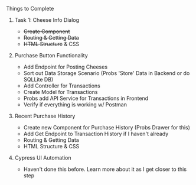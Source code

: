 
Things to Complete

1. Task 1: Cheese Info Dialog
    - ~~Create Component~~
    - ~~Routing & Getting Data~~
    - ~~HTML Structure~~ & CSS

2. Purchase Button Functionality
    - Add Endpoint for Posting Cheeses
    - Sort out Data Storage Scenario (Probs 'Store' Data in Backend or do SQLLite DB)
    - Add Controller for Transactions
    - Create Model for Transactions
    - Probs add API Service for Transactions in Frontend
    - Verify if everything is working w/ Postman

3. Recent Purchase History
    - Create new Component for Purchase History (Probs Drawer for this)
    - Add Get Endpoint to Transaction History if I haven't already
    - Routing & Getting Data
    - HTML Structure & CSS

4. Cypress UI Automation
    - Haven't done this before. Learn more about it as I get closer to this step